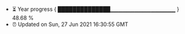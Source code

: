 - ⏳ Year progress { ██████████████▁▁▁▁▁▁▁▁▁▁▁▁▁▁▁▁ } 48.68 %
- ⏰ Updated on Sun, 27 Jun 2021 16:30:55 GMT

